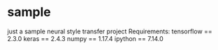 # sample
just a sample neural style transfer project
Requirements:
tensorflow == 2.3.0
keras == 2.4.3
numpy == 1.17.4
ipython == 7.14.0

